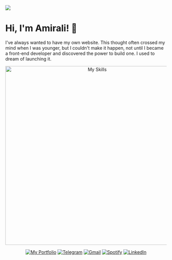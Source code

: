 ![](https://pixel-profile.vercel.app/api/github-stats?username=amiralishoja&screen_effect=true&pixelate_avatar=false&background=radial-gradient%28circle+at+50%25+50%25%2C+%23151515ff+0%25%2C+%23020202ff+95%25%29&color=%2300FF00FF&hide=contributions)

# Hi, I'm Amirali! 👋

<p>I've always wanted to have my own website. This thought often crossed my mind when I was younger, but I couldn't make it happen, not until I became a front-end developer and discovered the power to build one. I used to dream of launching it.</p>

<div align="center">
  <img width="558" src="https://github-readme-tech-stack.vercel.app/api/cards?title=My+Skills&align=center&titleAlign=center&borderRadius=0&fontSize=22&showBorder=false&lineHeight=6&lineCount=2&theme=github_dark_green&gap=6&width=420&bg=%23000000&badge=%23161B22&border=%23000000&titleColor=%2300FF00&line1=html5%2CHtml%2CE34F26%3Bcss%2CCss%2C663399%3Bjavascript%2CJava+Script%2CF7DF1E%3Bgit%2CGit%2CF05032%3B&line2=sass%2CSass%2CCC6699%3Btailwindcss%2CTailwind+Css%2C06B6D4%3Breact%2CReact%2C61DAFB%3B" alt="My Skills" />
  
  
  <a href="https://shoja.liara.run"><img src="https://img.shields.io/badge/My_Portfolio-%23ffa000.svg?style=for-the-badge&logo=googlechrome&logoColor=white" alt="My Portfolio"/></a>
  <a href="https://t.me/amirali_shoja"><img src="https://img.shields.io/badge/Telegram-2CA5E0?style=for-the-badge&logo=telegram&logoColor=white" alt="Telegram"/></a>
  <a href="mailto:amiralishoja.info@gmail.com"><img src="https://img.shields.io/badge/Gmail-D14836?style=for-the-badge&logo=gmail&logoColor=white" alt="Gmail"/></a>
  <a href="https://open.spotify.com/user/3172y5iz5tv42jhub36opkevig2i?si=fe6cb907bdc04e4e"><img src="https://img.shields.io/badge/Spotify-1ED760?style=for-the-badge&logo=spotify&logoColor=white" alt="Spotify"/></a>
  <a href="https://www.linkedin.com/in/amiralishoja"><img src="https://img.shields.io/badge/linkedin-%230077B5.svg?style=for-the-badge&logo=linkedin&logoColor=white" alt="LinkedIn"/></a>
</div>

